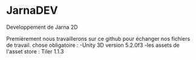 # JarnaDEV
Developpement de Jarna 2D

Premièrement nous travaillerons sur ce github pour échanger nos fichiers de travail.
chose obligatoire :
-Unity 3D version 5.2.0f3
-les assets de l'asset store :
Tiler 1.1.3
